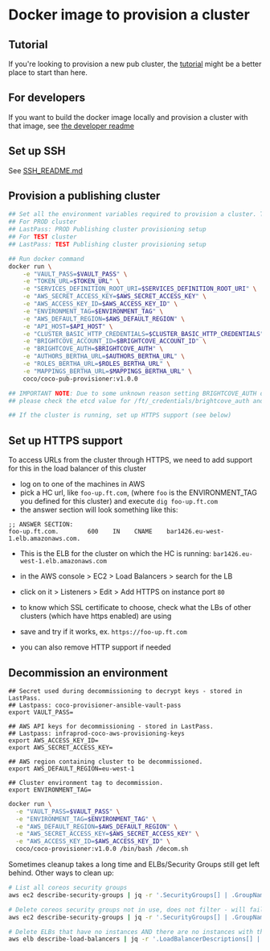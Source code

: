 Docker image to provision a cluster
===================================

Tutorial
--------

If you're looking to provision a new pub cluster, the [tutorial](Tutorial.md) might be a better place to start than here. 

For developers
--------------

If you want to build the docker image locally and provision a cluster with that image, see [the developer readme](DEVELOPER_README.md)

Set up SSH
----------

See [SSH_README.md](/SSH_README.md/)

Provision a publishing cluster
------------------------------

```bash
## Set all the environment variables required to provision a cluster. These variables are stored in LastPass
## For PROD cluster
## LastPass: PROD Publishing cluster provisioning setup
## For TEST cluster
## LastPass: TEST Publishing cluster provisioning setup

## Run docker command
docker run \
    -e "VAULT_PASS=$VAULT_PASS" \
    -e "TOKEN_URL=$TOKEN_URL" \
    -e "SERVICES_DEFINITION_ROOT_URI=$SERVICES_DEFINITION_ROOT_URI" \
    -e "AWS_SECRET_ACCESS_KEY=$AWS_SECRET_ACCESS_KEY" \
    -e "AWS_ACCESS_KEY_ID=$AWS_ACCESS_KEY_ID" \
    -e "ENVIRONMENT_TAG=$ENVIRONMENT_TAG" \
    -e "AWS_DEFAULT_REGION=$AWS_DEFAULT_REGION" \
    -e "API_HOST=$API_HOST" \
    -e "CLUSTER_BASIC_HTTP_CREDENTIALS=$CLUSTER_BASIC_HTTP_CREDENTIALS" \
    -e "BRIGHTCOVE_ACCOUNT_ID=$BRIGHTCOVE_ACCOUNT_ID" \
    -e "BRIGHTCOVE_AUTH=$BRIGHTCOVE_AUTH" \
    -e "AUTHORS_BERTHA_URL=$AUTHORS_BERTHA_URL" \
    -e "ROLES_BERTHA_URL=$ROLES_BERTHA_URL" \
    -e "MAPPINGS_BERTHA_URL=$MAPPINGS_BERTHA_URL" \
    coco/coco-pub-provisioner:v1.0.0

## IMPORTANT NOTE: Due to some unknown reason setting BRIGHTCOVE_AUTH did not work as expected. Once the cluster is running
## please check the etcd value for /ft/_credentials/brightcove_auth and correct it if necessary.

## If the cluster is running, set up HTTPS support (see below)
```

Set up HTTPS support
--------------------

To access URLs from the cluster through HTTPS, we need to add support for this in the load balancer of this cluster

* log on to one of the machines in AWS
* pick a HC url, like `foo-up.ft.com`, (where `foo` is the ENVIRONMENT_TAG you defined for this cluster) and execute `dig foo-up.ft.com`
* the answer section will look something like this:

```
;; ANSWER SECTION:
foo-up.ft.com.        600    IN    CNAME    bar1426.eu-west-1.elb.amazonaws.com.
```

* This is the ELB for the cluster on which the HC is running: `bar1426.eu-west-1.elb.amazonaws.com`

* in the AWS console > EC2 > Load Balancers > search for the LB
* click on it > Listeners > Edit > Add HTTPS on instance port `80`
* to know which SSL certificate to choose, check what the LBs of other clusters (which have https enabled) are using
* save and try if it works, ex. `https://foo-up.ft.com`
* you can also remove HTTP support if needed

Decommission an environment
---------------------------

```
## Secret used during decommissioning to decrypt keys - stored in LastPass.
## Lastpass: coco-provisioner-ansible-vault-pass
export VAULT_PASS=

## AWS API keys for decommissioning - stored in LastPass.
## Lastpass: infraprod-coco-aws-provisioning-keys
export AWS_ACCESS_KEY_ID=
export AWS_SECRET_ACCESS_KEY=

## AWS region containing cluster to be decommissioned.
export AWS_DEFAULT_REGION=eu-west-1

## Cluster environment tag to decommission.
export ENVIRONMENT_TAG=
```



```sh
docker run \
  -e "VAULT_PASS=$VAULT_PASS" \
  -e "ENVIRONMENT_TAG=$ENVIRONMENT_TAG" \
  -e "AWS_DEFAULT_REGION=$AWS_DEFAULT_REGION" \
  -e "AWS_SECRET_ACCESS_KEY=$AWS_SECRET_ACCESS_KEY" \
  -e "AWS_ACCESS_KEY_ID=$AWS_ACCESS_KEY_ID" \
  coco/coco-provisioner:v1.0.0 /bin/bash /decom.sh
```

Sometimes cleanup takes a long time and ELBs/Security Groups still get left behind. Other ways to clean up:

```sh
# List all coreos security groups
aws ec2 describe-security-groups | jq -r '.SecurityGroups[] | .GroupName + " " + .GroupId' | grep coreos

# Delete coreos security groups not in use, does not filter - will fail on any group that is being used
aws ec2 describe-security-groups | jq -r '.SecurityGroups[] | .GroupName + " " + .GroupId' | grep coreos | awk '{print $2}' | xargs -I {} -n1 sh -c 'aws ec2 delete-security-group --group-id {} || echo {} is active'

# Delete ELBs that have no instances AND there are no instances with the same group name (stopped) as the ELB
aws elb describe-load-balancers | jq -r '.LoadBalancerDescriptions[] | select(.Instances==[]) | .LoadBalancerName' | grep coreos | xargs -I {} sh -c "aws ec2 describe-instances --filters "Name=tag-key,Values=coco-environment-tag" | jq -e '.Reservations[].Instances[].SecurityGroups[] | select(.GroupName==\"{}\")' >/dev/null 2>&1 || echo {}" | xargs -n1 -I {} aws elb delete-load-balancer --load-balancer-name {}
```

